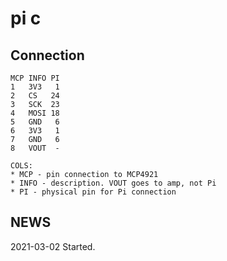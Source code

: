 # pi c


## Connection

```
MCP INFO PI
1   3V3   1
2   CS   24
3   SCK  23
4   MOSI 18
5   GND   6
6   3V3   1
7   GND   6
8   VOUT  -

COLS:
* MCP - pin connection to MCP4921
* INFO - description. VOUT goes to amp, not Pi
* PI - physical pin for Pi connection
```

## NEWS

2021-03-02 Started.  
